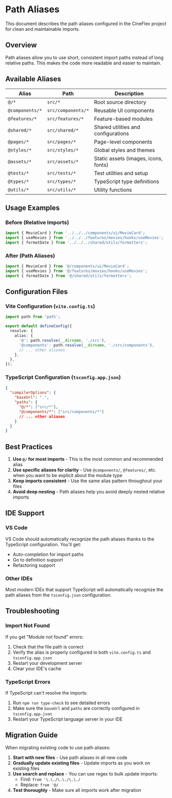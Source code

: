 # Path Aliases

This document describes the path aliases configured in the CineFlex project for clean and maintainable imports.

## Overview

Path aliases allow you to use short, consistent import paths instead of long relative paths. This makes the code more readable and easier to maintain.

## Available Aliases

| Alias           | Path               | Description                          |
| --------------- | ------------------ | ------------------------------------ |
| `@/*`           | `src/*`            | Root source directory                |
| `@components/*` | `src/components/*` | Reusable UI components               |
| `@features/*`   | `src/features/*`   | Feature-based modules                |
| `@shared/*`     | `src/shared/*`     | Shared utilities and configurations  |
| `@pages/*`      | `src/pages/*`      | Page-level components                |
| `@styles/*`     | `src/styles/*`     | Global styles and themes             |
| `@assets/*`     | `src/assets/*`     | Static assets (images, icons, fonts) |
| `@tests/*`      | `src/tests/*`      | Test utilities and setup             |
| `@types/*`      | `src/types/*`      | TypeScript type definitions          |
| `@utils/*`      | `src/utils/*`      | Utility functions                    |

## Usage Examples

### Before (Relative Imports)

```typescript
import { MovieCard } from '../../../components/ui/MovieCard';
import { useMovies } from '../../../features/movies/hooks/useMovies';
import { formatDate } from '../../../shared/utils/formatters';
```

### After (Path Aliases)

```typescript
import { MovieCard } from '@/components/ui/MovieCard';
import { useMovies } from '@/features/movies/hooks/useMovies';
import { formatDate } from '@/shared/utils/formatters';
```

## Configuration Files

### Vite Configuration (`vite.config.ts`)

```typescript
import path from 'path';

export default defineConfig({
  resolve: {
    alias: {
      '@': path.resolve(__dirname, './src'),
      '@components': path.resolve(__dirname, './src/components'),
      // ... other aliases
    },
  },
});
```

### TypeScript Configuration (`tsconfig.app.json`)

```json
{
  "compilerOptions": {
    "baseUrl": ".",
    "paths": {
      "@/*": ["src/*"],
      "@components/*": ["src/components/*"]
      // ... other aliases
    }
  }
}
```

## Best Practices

1. **Use `@/` for most imports** - This is the most common and recommended alias
2. **Use specific aliases for clarity** - Use `@components/`, `@features/`, etc. when you want to be explicit about the module type
3. **Keep imports consistent** - Use the same alias pattern throughout your files
4. **Avoid deep nesting** - Path aliases help you avoid deeply nested relative imports

## IDE Support

### VS Code

VS Code should automatically recognize the path aliases thanks to the TypeScript configuration. You'll get:

- Auto-completion for import paths
- Go to definition support
- Refactoring support

### Other IDEs

Most modern IDEs that support TypeScript will automatically recognize the path aliases from the `tsconfig.json` configuration.

## Troubleshooting

### Import Not Found

If you get "Module not found" errors:

1. Check that the file path is correct
2. Verify the alias is properly configured in both `vite.config.ts` and `tsconfig.app.json`
3. Restart your development server
4. Clear your IDE's cache

### TypeScript Errors

If TypeScript can't resolve the imports:

1. Run `npm run type-check` to see detailed errors
2. Make sure the `baseUrl` and `paths` are correctly configured in `tsconfig.app.json`
3. Restart your TypeScript language server in your IDE

## Migration Guide

When migrating existing code to use path aliases:

1. **Start with new files** - Use path aliases in all new code
2. **Gradually update existing files** - Update imports as you work on existing files
3. **Use search and replace** - You can use regex to bulk update imports:
   - Find: `from '\.\./\.\./\.\./`
   - Replace: `from '@/`
4. **Test thoroughly** - Make sure all imports work after migration
